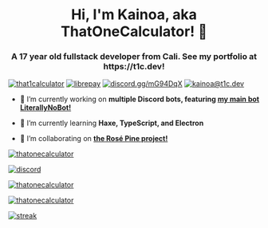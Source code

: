 <h1 align="center">Hi, I'm Kainoa, aka ThatOneCalculator! 👋</h1>
<h3 align="center">A 17 year old fullstack developer from Cali. See my portfolio at https://t1c.dev!</h3>

<p align="left"> <a href="https://twitter.com/that1calculator" target="blank"><img src="https://img.shields.io/twitter/follow/that1calculator?logo=twitter&style=for-the-badge" alt="that1calculator"/></a>
<a href="https://liberapay.com/ThatOneCalculator/donate" target="blank"><img src="https://shields.io/badge/donate_with-liberapay-F6C915?logo=liberapay&style=for-the-badge" alt="librepay"/></a> 
<a href="https://discord.gg/mG94DqX" target="blank"><img src="https://shields.io/badge/join_my-discord-7289DA?logo=discord&style=for-the-badge" alt="discord.gg/mG94DqX"/></a> 
<a href="mailto:kainoa@t1c.dev" target="blank"><img src="https://shields.io/badge/send_me-email-d44a3c?logo=gmail&style=for-the-badge" alt="kainoa@t1c.dev"/></a> 
</p>


- 🔭 I’m currently working on **multiple Discord bots, featuring [my main bot LiterallyNoBot!](https://top.gg/bot/646156214237003777)**

- 🌱 I’m currently learning **Haxe, TypeScript, and Electron**

- 👯 I’m collaborating on **[the Rosé Pine project!](https://github.com/rose-pine)**


<a href="https://discord.gg/mG94DqX"><p><img align="center" src="https://discord.c99.nl/widget/theme-3/454847501787463680.png" alt="thatonecalculator"/></a>
<a href="https://discord.gg/mG94DqX"><p><img align="center" src="https://discordapp.com/api/guilds/733856096963526667/embed.png?style=banner3" alt="discord"/></a>
<br>
<a href="https://github.com/ThatOneCalculator/">
<p><img align="center" src="https://github-readme-stats.vercel.app/api/top-langs?username=thatonecalculator&show_icons=true&layout=compact&bg_color=1f1d2e&text_color=FAF4ED&icon_color=C3A6E6&title_color=9CCFD8" alt="thatonecalculator"/>
<p><img align="center" src="https://github-readme-stats.vercel.app/api?username=thatonecalculator&show_icons=true&locale=en&layout=compact&bg_color=1f1d2e&text_color=FAF4ED&icon_color=C3A6E6&title_color=9CCFD8" alt="thatonecalculator"/>
<p><img align="center" src="https://github-readme-streak-stats.herokuapp.com/?user=thatonecalculator&theme=dark&currStreakNumber=EB6F92&background=1f1d2e&border=FAF4ED&ring=F5C076&fire=EA9A97&currStreakLabel=9CCFD8" alt="streak"/></p>
</a>
<!-- <p>&nbsp;<img align="center" src="https://github-readme-streak-stats.herokuapp.com/?user=thatonecalculator&" alt="thatonecalculator" /></p> -->
